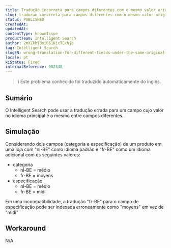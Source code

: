 ```yaml
---
title: Tradução incorreta para campos diferentes com o mesmo valor original
slug: traducao-incorreta-para-campos-diferentes-com-o-mesmo-valor-original
status: PUBLISHED
createdAt: 
updatedAt: 
contentType: knownIssue
productTeam: Intelligent Search
author: 2mXZkbi0oi061KicTExNjo
tag: Intelligent Search
slugEN: wrong-translation-for-different-fields-under-the-same-original-value
locale: pt
kiStatus: Fixed
internalReference: 982848
---
```


>ℹ️ Este problema conhecido foi traduzido automaticamente do inglês.

## Sumário


O Intelligent Search pode usar a tradução errada para um campo cujo valor no idioma principal é o mesmo entre campos diferentes.

## Simulação


Considerando dois campos (categoria e especificação) de um produto em uma loja com "nl-BE" como idioma padrão e "fr-BE" como um idioma adicional com os seguintes valores:


- categoria
  - nl-BE = médio
  - fr-BE = moyens
- especificação
  - nl-BE = médio
  - fr-BE = midi

Em uma incompatibilidade, a tradução "fr-BE" para o campo de especificação pode ser indexada erroneamente como "moyens" em vez de "midi"
## Workaround


N/A




